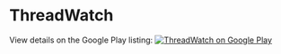 # ThreadWatch

View details on the Google Play listing:
[![ThreadWatch on Google Play](https://play.google.com/intl/en_us/badges/static/images/badges/en_badge_web_generic.png)](https://play.google.com/store/apps/details?id=honkhonk.threadwatch)